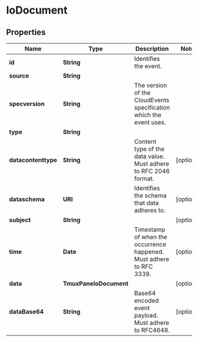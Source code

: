 

# IoDocument


## Properties

| Name | Type | Description | Notes |
|------------ | ------------- | ------------- | -------------|
|**id** | **String** | Identifies the event. |  |
|**source** | **String** |  |  |
|**specversion** | **String** | The version of the CloudEvents specification which the event uses. |  |
|**type** | **String** |  |  |
|**datacontenttype** | **String** | Content type of the data value. Must adhere to RFC 2046 format. |  [optional] |
|**dataschema** | **URI** | Identifies the schema that data adheres to. |  [optional] |
|**subject** | **String** |  |  [optional] |
|**time** | **Date** | Timestamp of when the occurrence happened. Must adhere to RFC 3339. |  [optional] |
|**data** | **TmuxPaneIoDocument** |  |  [optional] |
|**dataBase64** | **String** | Base64 encoded event payload. Must adhere to RFC4648. |  [optional] |



